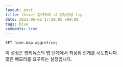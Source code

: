 ```yaml
---
layout: post
title: (hive) 집계쿼리 시 성능향상 tip
date: 2021-06-02 17:00:00 +09:00
tags: hive
comments: true
---
```


```
SET hive.map.aggr=true;
```

이 설정은 맵리듀스의 맵 단계에서 최상위 집계를 시도합니다.  
많은 메모리를 요구하는 설정입니다.